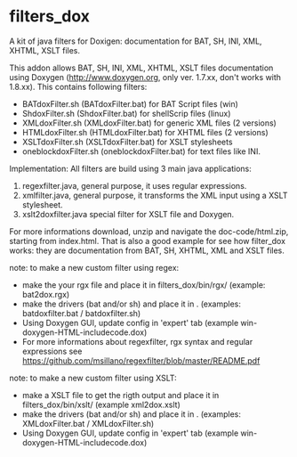 # filters_dox
A kit of java filters for Doxigen: documentation for  BAT, SH, INI, XML, XHTML, XSLT files.

This addon allows BAT, SH, INI, XML, XHTML, XSLT files documentation using Doxygen (http://www.doxygen.org, only ver. 1.7.xx, don't works with 1.8.xx). This contains following filters: 
- BATdoxFilter.sh (BATdoxFilter.bat) for BAT Script files (win)
- ShdoxFilter.sh (ShdoxFilter.bat) for shellScrip files (linux)
- XMLdoxFilter.sh (XMLdoxFilter.bat) for generic XML files (2 versions)
- HTMLdoxFilter.sh (HTMLdoxFilter.bat) for XHTML files (2 versions)
- XSLTdoxFilter.sh (XSLTdoxFilter.bat) for XSLT stylesheets
- oneblockdoxFilter.sh (oneblockdoxFilter.bat) for text files like INI.

Implementation: All filters are build using 3 main java applications:
1. regexfilter.java, general purpose, it uses regular expressions.
2. xmlfilter.java, general purpose, it transforms the XML input using a XSLT stylesheet.
3. xslt2doxfilter.java special filter for XSLT file and Doxygen.

For more informations download, unzip and navigate the doc-code/html.zip, starting from index.html. That is also a good example for see how filter_dox works: they are documentation from BAT, SH, XHTML, XML and XSLT files.


note: to make a new custom filter using regex:
- make the your rgx file and place it in filters_dox/bin/rgx/  (example: bat2dox.rgx)
- make the drivers (bat and/or sh) and place it in . (examples: batdoxfilter.bat / batdoxfilter.sh)
- Using Doxygen GUI, update config in 'expert' tab (example win-doxygen-HTML-includecode.dox)
- For more informations about regexfilter, rgx syntax and regular expressions see https://github.com/msillano/regexfilter/blob/master/README.pdf

note: to make a new custom filter using XSLT:
- make a XSLT file to get the rigth output and place it in filters_dox/bin/xslt/   (example xml2dox.xslt)
- make the drivers (bat and/or sh) and place it in . (examples: XMLdoxFilter.bat / XMLdoxFilter.sh)
- Using Doxygen GUI, update config in 'expert' tab (example win-doxygen-HTML-includecode.dox)

